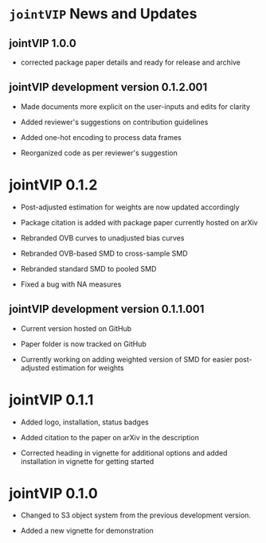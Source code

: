 `jointVIP` News and Updates
======

## jointVIP 1.0.0

* corrected package paper details and ready for release and archive

## jointVIP development version 0.1.2.001

* Made documents more explicit on the user-inputs and edits for clarity

* Added reviewer's suggestions on contribution guidelines

* Added one-hot encoding to process data frames

* Reorganized code as per reviewer's suggestion

# jointVIP 0.1.2

* Post-adjusted estimation for weights are now updated accordingly

* Package citation is added with package paper currently hosted on arXiv

* Rebranded OVB curves to unadjusted bias curves

* Rebranded OVB-based SMD to cross-sample SMD

* Rebranded standard SMD to pooled SMD

* Fixed a bug with NA measures

## jointVIP development version 0.1.1.001

* Current version hosted on GitHub

* Paper folder is now tracked on GitHub

* Currently working on adding weighted version of SMD for easier post-adjusted estimation for weights

# jointVIP 0.1.1

* Added logo, installation, status badges

* Added citation to the paper on arXiv in the description

* Corrected heading in vignette for additional options and added installation in vignette for getting started

# jointVIP 0.1.0

* Changed to S3 object system from the previous development version.

* Added a new vignette for demonstration
